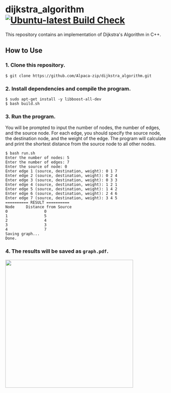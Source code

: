# dijkstra_algorithm [![Ubuntu-latest Build Check](https://github.com/Alpaca-zip/dijkstra_algorithm/actions/workflows/build-check-bot.yml/badge.svg?event=push)](https://github.com/Alpaca-zip/dijkstra_algorithm/actions/workflows/build-check-bot.yml)
This repository contains an implementation of Dijkstra's Algorithm in C++.

## How to Use

### 1. Clone this repository.
```
$ git clone https://github.com/Alpaca-zip/dijkstra_algorithm.git
```
### 2. Install dependencies and compile the program.
```
$ sudo apt-get install -y libboost-all-dev
$ bash build.sh
```
### 3. Run the program. 
You will be prompted to input the number of nodes, the number of edges, and the source node. For each edge, you should specify the source node, the destination node, and the weight of the edge.
The program will calculate and print the shortest distance from the source node to all other nodes.
```
$ bash run.sh
Enter the number of nodes: 5
Enter the number of edges: 7
Enter the source of node: 0
Enter edge 1 (source, destination, weight): 0 1 7
Enter edge 2 (source, destination, weight): 0 2 4
Enter edge 3 (source, destination, weight): 0 3 3
Enter edge 4 (source, destination, weight): 1 2 1
Enter edge 5 (source, destination, weight): 1 4 2
Enter edge 6 (source, destination, weight): 2 4 6
Enter edge 7 (source, destination, weight): 3 4 5
========== RESULT ==========
Node     Distance from Source
0                0
1                5
2                4
3                3
4                7
Saving graph...
Done.
```
### 4. The results will be saved as `graph.pdf`.
<img src="https://github.com/Alpaca-zip/dijkstra_algorithm/assets/84959376/cf02d929-a46f-46b1-b935-4193ed38787d" width="400px">
